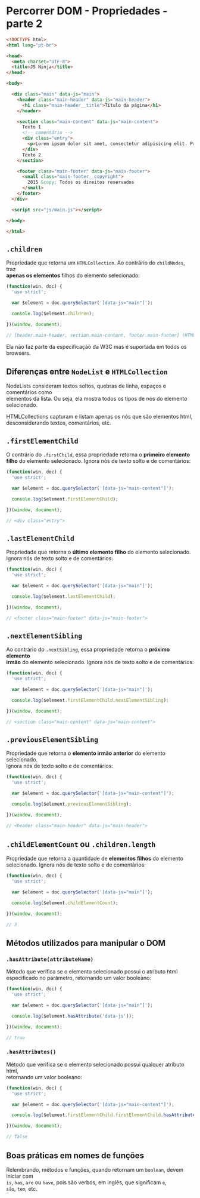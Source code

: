 # Percorrer DOM - Propriedades - parte 2

```HTML
<!DOCTYPE html>
<html lang="pt-br">

<head>
  <meta charset="UTF-8">
  <title>JS Ninja</title>
</head>

<body>

  <div class="main" data-js="main">
    <header class="main-header" data-js="main-header">
      <h1 class="main-header__title">Título da página</h1>
    </header>

    <section class="main-content" data-js="main-content">
      Texto 1
      <!-- comentário -->
      <div class="entry">
        <p>Lorem ipsum dolor sit amet, consectetur adipisicing elit. Provident, molestias cum ipsam enim distinctio libero voluptatum nobis modi neque praesentium quas, magni placeat aliquid, hic veniam error perspiciatis, a corporis!</p>
      </div>
      Texto 2
    </section>

    <footer class="main-footer" data-js="main-footer">
      <small class="main-footer__copyright">
        2015 &copy; Todos os direitos reservados
      </small>
    </footer>
  </div>

  <script src="js/main.js"></script>

</body>

</html>
```

## `.children`
Propriedade que retorna um `HTMLCollection`. Ao contrário do `childNodes`,  traz  
**apenas os elementos** filhos do elemento selecionado:  

```JAVASCRIPT
(function(win, doc) {
  'use strict';

  var $element = doc.querySelector('[data-js="main"]');

  console.log($element.children);

})(window, document);

// [header.main-header, section.main-content, footer.main-footer] (HTMLCollection)
```

Ela não faz parte da especificação da W3C mas é suportada em todos os browsers.  

## Diferenças entre `NodeList` e `HTMLCollection`
NodeLists consideram textos soltos, quebras de linha, espaços e comentários como  
elementos da lista. Ou seja, ela mostra todos os tipos de nós do elemento  
selecionado.  

HTMLCollections capturam e listam apenas os nós que são elementos html,  
desconsiderando textos, comentários, etc.  

## `.firstElementChild`
O contrário do `.firstChild`, essa propriedade retorna o **primeiro elemento  
filho** do elemento selecionado. Ignora nós de texto solto e de comentários:  

```JAVASCRIPT
(function(win, doc) {
  'use strict';

  var $element = doc.querySelector('[data-js="main-content"]');

  console.log($element.firstElementChild);

})(window, document);

// <div class="entry">
```

## `.lastElementChild`
Propriedade que retorna o **último elemento filho** do elemento selecionado.  
Ignora nós de texto solto e de comentários:  

```JAVASCRIPT
(function(win, doc) {
  'use strict';

  var $element = doc.querySelector('[data-js="main"]');

  console.log($element.lastElementChild);

})(window, document);

// <footer class="main-footer" data-js="main-footer">
```

## `.nextElementSibling`
Ao contrário do `.nextSibling`, essa propriedade retorna o **próximo elemento  
irmão** do elemento selecionado. Ignora nós de texto solto e de comentários:  

```JAVASCRIPT
(function(win, doc) {
  'use strict';

  var $element = doc.querySelector('[data-js="main"]');

  console.log($element.firstElementChild.nextElementSibling);

})(window, document);

// <section class="main-content" data-js="main-content">
```

## `.previousElementSibling`
Propriedade que retorna o **elemento irmão anterior** do elemento selecionado.  
Ignora nós de texto solto e de comentários:  

```JAVASCRIPT
(function(win, doc) {
  'use strict';

  var $element = doc.querySelector('[data-js="main-content"]');

  console.log($element.previousElementSibling);

})(window, document);

// <header class="main-header" data-js="main-header">
```

## `.childElementCount` ou `.children.length`
Propriedade que retorna a quantidade de **elementos filhos** do elemento  
selecionado.  Ignora nós de texto solto e de comentários:  

```JAVASCRIPT
(function(win, doc) {
  'use strict';

  var $element = doc.querySelector('[data-js="main"]');

  console.log($element.childElementCount);

})(window, document);

// 3
```

## Métodos utilizados para manipular o DOM

### `.hasAttribute(attributeName)`  
Método que verifica se o elemento selecionado possui o atributo html  
especificado no parâmetro, retornando um valor booleano:  

```JAVASCRIPT
(function(win, doc) {
  'use strict';

  var $element = doc.querySelector('[data-js="main"]');

  console.log($element.hasAttribute('data-js'));

})(window, document);

// true
```

### `.hasAttributes()`  
Método que verifica se o elemento selecionado possui qualquer atributo html,  
retornando um valor booleano:  

```JAVASCRIPT
(function(win, doc) {
  'use strict';

  var $element = doc.querySelector('[data-js="main-content"]');

  console.log($element.firstElementChild.firstElementChild.hasAttributes());

})(window, document);

// false
```

## Boas práticas em nomes de funções  
Relembrando, métodos e funções, quando retornam um `boolean`, devem iniciar com  
`is`, `has`, `are` ou `have`, pois são verbos, em inglês, que significam `é`,  
`são`, `tem`, etc.  
